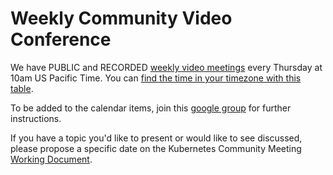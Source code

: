 # Weekly Community Video Conference

We have PUBLIC and RECORDED [weekly video meetings](https://zoom.us/my/kubernetescommunity) every Thursday at 10am US Pacific Time. You can [find the time in your timezone with this table](https://www.google.com/search?q=1000+am+in+pst).

To be added to the calendar items, join this [google group](https://groups.google.com/forum/#!forum/kubernetes-community-video-chat) for further instructions.

If you have a topic you'd like to present or would like to see discussed, please propose a specific date on the Kubernetes Community Meeting [Working Document](https://docs.google.com/document/d/1VQDIAB0OqiSjIHI8AWMvSdceWhnz56jNpZrLs6o7NJY/edit#).
